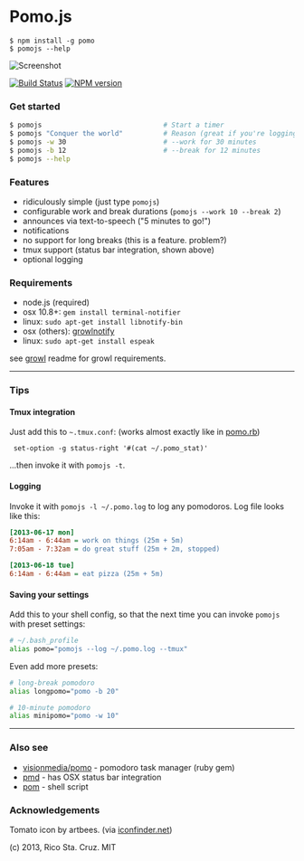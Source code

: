 # Pomo.js

```
$ npm install -g pomo
$ pomojs --help
```

![Screenshot](http://rstacruz.github.io/pomo.js/screenshot.png)

[![Build Status](https://travis-ci.org/rstacruz/pomo.js.png?branch=master)](https://travis-ci.org/rstacruz/pomo.js) [![NPM version](https://badge.fury.io/js/pomo.png)](http://badge.fury.io/js/pomo)

### Get started

``` sh
$ pomojs                              # Start a timer
$ pomojs "Conquer the world"          # Reason (great if you're logging)
$ pomojs -w 30                        # --work for 30 minutes
$ pomojs -b 12                        # --break for 12 minutes
$ pomojs --help
```

### Features

 * ridiculously simple (just type `pomojs`)
 * configurable work and break durations (`pomojs --work 10 --break 2`)
 * announces via text-to-speech ("5 minutes to go!")
 * notifications
 * no support for long breaks (this is a feature. problem?)
 * tmux support (status bar integration, shown above)
 * optional logging

### Requirements

 * node.js (required)
 * osx 10.8+: `gem install terminal-notifier`
 * linux: `sudo apt-get install libnotify-bin`
 * osx (others): [growlnotify]
 * linux: `sudo apt-get install espeak`

see [growl] readme for growl requirements.

----

### Tips

#### Tmux integration

Just add this to `~.tmux.conf`: (works almost exactly like in [pomo.rb][pomo-tmux])

     set-option -g status-right '#(cat ~/.pomo_stat)'

...then invoke it with `pomojs -t`.

#### Logging

Invoke it with `pomojs -l ~/.pomo.log` to log any pomodoros. Log file looks like 
this:

``` ini
[2013-06-17 mon]
6:14am - 6:44am = work on things (25m + 5m)
7:05am - 7:32am = do great stuff (25m + 2m, stopped)

[2013-06-18 tue]
6:14am - 6:44am = eat pizza (25m + 5m)
```

#### Saving your settings

Add this to your shell config, so that the next time you can invoke `pomojs` 
with preset settings:

``` sh
# ~/.bash_profile
alias pomo="pomojs --log ~/.pomo.log --tmux"
```

Even add more presets:

``` sh
# long-break pomodoro
alias longpomo="pomo -b 20"

# 10-minute pomodoro
alias minipomo="pomo -w 10"
```

-----

### Also see

 * [visionmedia/pomo] - pomodoro task manager (ruby gem)
 * [pmd] - has OSX status bar integration
 * [pom] - shell script

### Acknowledgements

Tomato icon by artbees. (via [iconfinder.net][icon])

(c) 2013, Rico Sta. Cruz. MIT

[visionmedia/pomo]: https://github.com/visionmedia/pomo
[pmd]: http://me.dt.in.th/page/pmd
[pom]: https://github.com/tobym/pom
[pomo-tmux]: https://github.com/visionmedia/pomo#tmux-status-bar-integration
[icon]: http://www.iconfinder.com/icondetails/56019/128/tomato_vegetable_icon
[growl]: https://npmjs.org/package/growl
[growlnotify]: http://growl.info/downloads
